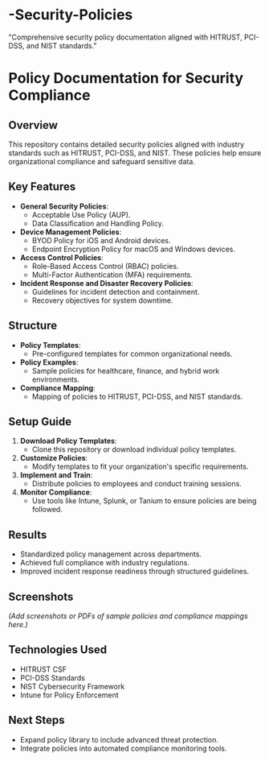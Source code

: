# -Security-Policies
"Comprehensive security policy documentation aligned with HITRUST, PCI-DSS, and NIST standards."
# Policy Documentation for Security Compliance

## Overview
This repository contains detailed security policies aligned with industry standards such as HITRUST, PCI-DSS, and NIST. These policies help ensure organizational compliance and safeguard sensitive data.

## Key Features
- **General Security Policies**:
  - Acceptable Use Policy (AUP).
  - Data Classification and Handling Policy.
- **Device Management Policies**:
  - BYOD Policy for iOS and Android devices.
  - Endpoint Encryption Policy for macOS and Windows devices.
- **Access Control Policies**:
  - Role-Based Access Control (RBAC) policies.
  - Multi-Factor Authentication (MFA) requirements.
- **Incident Response and Disaster Recovery Policies**:
  - Guidelines for incident detection and containment.
  - Recovery objectives for system downtime.

## Structure
- **Policy Templates**:
  - Pre-configured templates for common organizational needs.
- **Policy Examples**:
  - Sample policies for healthcare, finance, and hybrid work environments.
- **Compliance Mapping**:
  - Mapping of policies to HITRUST, PCI-DSS, and NIST standards.

## Setup Guide
1. **Download Policy Templates**:
   - Clone this repository or download individual policy templates.
2. **Customize Policies**:
   - Modify templates to fit your organization's specific requirements.
3. **Implement and Train**:
   - Distribute policies to employees and conduct training sessions.
4. **Monitor Compliance**:
   - Use tools like Intune, Splunk, or Tanium to ensure policies are being followed.

## Results
- Standardized policy management across departments.
- Achieved full compliance with industry regulations.
- Improved incident response readiness through structured guidelines.

## Screenshots
*(Add screenshots or PDFs of sample policies and compliance mappings here.)*

## Technologies Used
- HITRUST CSF
- PCI-DSS Standards
- NIST Cybersecurity Framework
- Intune for Policy Enforcement

## Next Steps
- Expand policy library to include advanced threat protection.
- Integrate policies into automated compliance monitoring tools.
